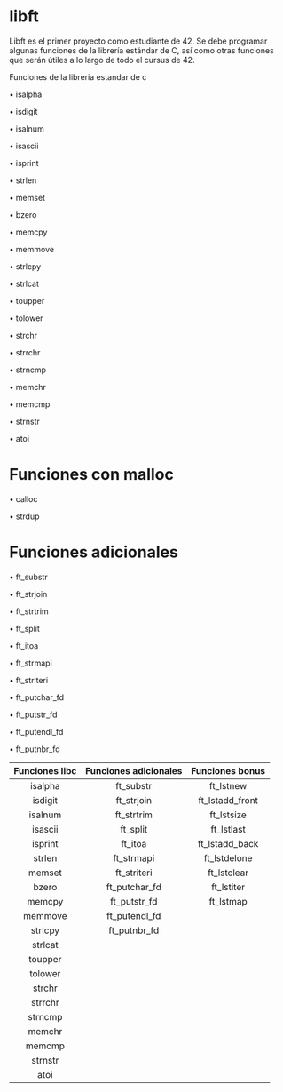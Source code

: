 # libft

Libft es el primer proyecto como estudiante de 42.
Se debe programar algunas funciones de la librería estándar de C, así como otras funciones que serán útiles a lo largo de todo el cursus de 42.

Funciones de la libreria estandar de c

• isalpha

• isdigit

• isalnum

• isascii

• isprint

• strlen

• memset

• bzero

• memcpy

• memmove

• strlcpy

• strlcat

• toupper

• tolower

• strchr

• strrchr

• strncmp

• memchr

• memcmp

• strnstr

• atoi

# Funciones con malloc

• calloc

• strdup

# Funciones adicionales
• ft_substr

• ft_strjoin

• ft_strtrim

• ft_split

• ft_itoa

• ft_strmapi

• ft_striteri

• ft_putchar_fd

• ft_putstr_fd

• ft_putendl_fd

• ft_putnbr_fd



| Funciones libc | Funciones adicionales | Funciones bonus |
| :---:         |     :---:      |          :---: |
| isalpha    | ft_substr      | ft_lstnew     |
| isdigit      | ft_strjoin        | ft_lstadd_front       |
| isalnum      | ft_strtrim        | ft_lstsize       |
| isascii      | ft_split        | ft_lstlast       |
| isprint      | ft_itoa        | ft_lstadd_back       |
| strlen      | ft_strmapi        | ft_lstdelone       |
| memset      | ft_striteri        | ft_lstclear       |
| bzero      | ft_putchar_fd        | ft_lstiter       |
| memcpy      | ft_putstr_fd        | ft_lstmap       |
| memmove      | ft_putendl_fd        |        |
| strlcpy      | ft_putnbr_fd        |        |
| strlcat      |         |        |
| toupper      |         |        |
| tolower      |         |        |
| strchr      |         |        |
| strrchr      |         |        |
| strncmp      |         |        |
| memchr      |         |        |
| memcmp      |         |        |
| strnstr      |         |        |
| atoi      |         |        |

